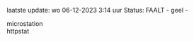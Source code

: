 laatste update: 
wo 06-12-2023  3:14   uur 
Status: FAALT - geel - 
<div class="service Y">microstation</div><div class="service G">httpstat</div>